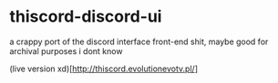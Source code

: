 # thiscord-discord-ui
a crappy port of the discord interface front-end shit, maybe good for archival purposes i dont know

(live version xd)[http://thiscord.evolutionevotv.pl/]
